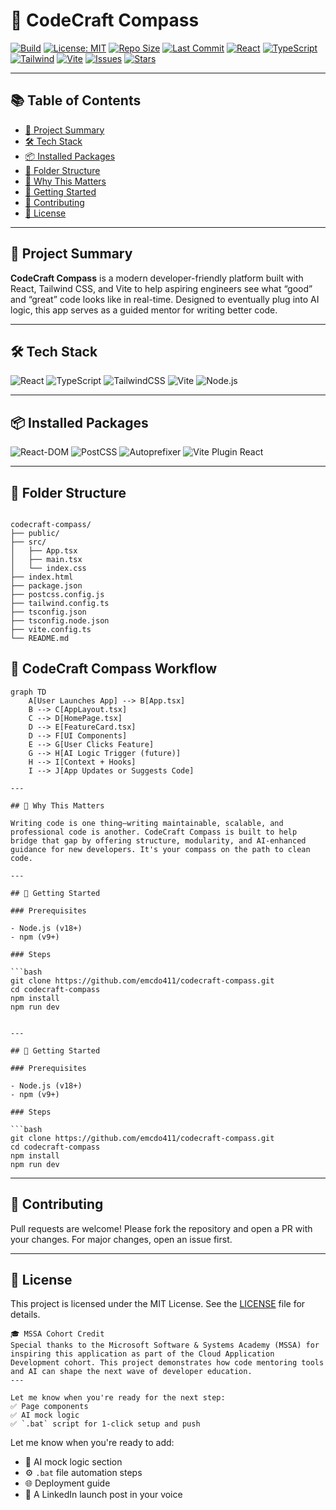 # 🧭 CodeCraft Compass

[![Build](https://img.shields.io/badge/build-passing-brightgreen)](https://vitejs.dev)
[![License: MIT](https://img.shields.io/badge/license-MIT-blue.svg)](https://opensource.org/licenses/MIT)
[![Repo Size](https://img.shields.io/github/repo-size/emcdo411/codecraft-compass)](https://github.com/emcdo411/codecraft-compass)
[![Last Commit](https://img.shields.io/github/last-commit/emcdo411/codecraft-compass)](https://github.com/emcdo411/codecraft-compass/commits/main)
[![React](https://img.shields.io/badge/React-v18.2.0-61DAFB?logo=react&logoColor=white)](https://react.dev)
[![TypeScript](https://img.shields.io/badge/TypeScript-5.3.3-3178C6?logo=typescript&logoColor=white)](https://www.typescriptlang.org/)
[![Tailwind](https://img.shields.io/badge/TailwindCSS-3.4.1-38BDF8?logo=tailwindcss&logoColor=white)](https://tailwindcss.com/)
[![Vite](https://img.shields.io/badge/Vite-4.5.0-646CFF?logo=vite&logoColor=white)](https://vitejs.dev)
[![Issues](https://img.shields.io/github/issues/emcdo411/codecraft-compass)](https://github.com/emcdo411/codecraft-compass/issues)
[![Stars](https://img.shields.io/github/stars/emcdo411/codecraft-compass?style=social)](https://github.com/emcdo411/codecraft-compass/stargazers)


---

## 📚 Table of Contents

- [🧠 Project Summary](#-project-summary)
- [🛠️ Tech Stack](#️-tech-stack)
- [📦 Installed Packages](#-installed-packages)
- [📁 Folder Structure](#-folder-structure)
- [🧠 Why This Matters](#-why-this-matters)
- [🚀 Getting Started](#-getting-started)
- [🤝 Contributing](#-contributing)
- [📄 License](#-license)

---

## 🧠 Project Summary

**CodeCraft Compass** is a modern developer-friendly platform built with React, Tailwind CSS, and Vite to help aspiring engineers see what “good” and “great” code looks like in real-time. Designed to eventually plug into AI logic, this app serves as a guided mentor for writing better code.

---

## 🛠️ Tech Stack

![React](https://img.shields.io/badge/-React-61DAFB?logo=react&logoColor=white&style=for-the-badge)
![TypeScript](https://img.shields.io/badge/-TypeScript-3178C6?logo=typescript&logoColor=white&style=for-the-badge)
![TailwindCSS](https://img.shields.io/badge/-TailwindCSS-38B2AC?logo=tailwind-css&logoColor=white&style=for-the-badge)
![Vite](https://img.shields.io/badge/-Vite-646CFF?logo=vite&logoColor=white&style=for-the-badge)
![Node.js](https://img.shields.io/badge/-Node.js-339933?logo=node.js&logoColor=white&style=for-the-badge)

---

## 📦 Installed Packages

![React-DOM](https://img.shields.io/badge/-react--dom-61DAFB?logo=react&logoColor=white&style=flat-square)
![PostCSS](https://img.shields.io/badge/-PostCSS-DD3A0A?logo=postcss&logoColor=white&style=flat-square)
![Autoprefixer](https://img.shields.io/badge/-Autoprefixer-DD3735?style=flat-square)
![Vite Plugin React](https://img.shields.io/badge/-@vitejs/plugin--react-646CFF?style=flat-square)

---

## 📁 Folder Structure

```

codecraft-compass/
├── public/
├── src/
│   ├── App.tsx
│   ├── main.tsx
│   └── index.css
├── index.html
├── package.json
├── postcss.config.js
├── tailwind.config.ts
├── tsconfig.json
├── tsconfig.node.json
├── vite.config.ts
└── README.md

````
## 🔄 CodeCraft Compass Workflow

```mermaid
graph TD
    A[User Launches App] --> B[App.tsx]
    B --> C[AppLayout.tsx]
    C --> D[HomePage.tsx]
    D --> E[FeatureCard.tsx]
    D --> F[UI Components]
    E --> G[User Clicks Feature]
    G --> H[AI Logic Trigger (future)]
    H --> I[Context + Hooks]
    I --> J[App Updates or Suggests Code]

---

## 🧠 Why This Matters

Writing code is one thing—writing maintainable, scalable, and professional code is another. CodeCraft Compass is built to help bridge that gap by offering structure, modularity, and AI-enhanced guidance for new developers. It's your compass on the path to clean code.

---

## 🚀 Getting Started

### Prerequisites

- Node.js (v18+)
- npm (v9+)

### Steps

```bash
git clone https://github.com/emcdo411/codecraft-compass.git
cd codecraft-compass
npm install
npm run dev


---

## 🚀 Getting Started

### Prerequisites

- Node.js (v18+)
- npm (v9+)

### Steps

```bash
git clone https://github.com/emcdo411/codecraft-compass.git
cd codecraft-compass
npm install
npm run dev
````

---

## 🤝 Contributing

Pull requests are welcome!
Please fork the repository and open a PR with your changes. For major changes, open an issue first.

---

## 📄 License

This project is licensed under the MIT License.
See the [LICENSE](LICENSE) file for details.

```
🎓 MSSA Cohort Credit
Special thanks to the Microsoft Software & Systems Academy (MSSA) for inspiring this application as part of the Cloud Application Development cohort. This project demonstrates how code mentoring tools and AI can shape the next wave of developer education.
---

Let me know when you're ready for the next step:
✅ Page components  
✅ AI mock logic  
✅ `.bat` script for 1-click setup and push
```

Let me know when you're ready to add:
- 🧠 AI mock logic section
- ⚙️ `.bat` file automation steps
- 🌐 Deployment guide
- 📢 A LinkedIn launch post in your voice  
